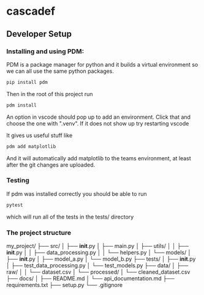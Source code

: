 # cascadef

## Developer Setup

### Installing and using PDM:

PDM is a package manager for python and it builds a virtual environment so
we can all use the same python packages.

```bash
pip install pdm
```

Then in the root of this project run

```bash
pdm install
```

An option in vscode should pop up to add an environment. Click that and choose the one with
".venv". If it does not show up try restarting vscode 

It gives us useful stuff like

```bash
pdm add matplotlib
```

And it will automatically add matplotlib to the teams environment, at least after the git changes are uploaded.

### Testing

If pdm was installed correctly you should be able to run

```bash
pytest
```

which will run all of the tests in the tests/ directory

### The project structure

my_project/
├── src/
│   ├── __init__.py
│   ├── main.py
│   ├── utils/
│   │   ├── __init__.py
│   │   ├── data_processing.py
│   │   └── helpers.py
│   └── models/
│       ├── __init__.py
│       ├── model_a.py
│       └── model_b.py
├── tests/
│   ├── __init__.py
│   ├── test_data_processing.py
│   └── test_models.py
├── data/
│   ├── raw/
│   │   └── dataset.csv
│   └── processed/
│       └── cleaned_dataset.csv
├── docs/
│   ├── README.md
│   └── api_documentation.md
├── requirements.txt
├── setup.py
└── .gitignore